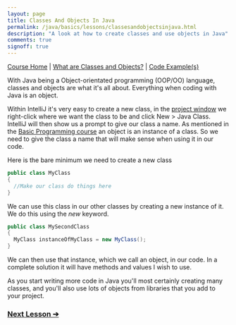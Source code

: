 ```yaml
---
layout: page
title: Classes And Objects In Java
permalink: /java/basics/lessons/classesandobjectsinjava.html
description: "A look at how to create classes and use objects in Java"
comments: true
signoff: true
---
```

[Course Home](../../course) \| [What are Classes and Objects?](/programming/lessons/classesandobjects) \| [Code Example(s)]()

With Java being a Object-orientated programming (OOP/OO) language, classes and objects are what it's all about. Everything when coding with Java is an object. 

Within IntelliJ it's very easy to create a new class, in the [project window](/java/intellij/lessons/usingintellij) we right-click where we want the class to be and click New > Java Class. IntelliJ will then show us a prompt to give our class a name. As mentioned in the [Basic Programming course](/programming/course) an object is an instance of a class. So we need to give the class a name that will make sense when using it in our code.

Here is the bare minimum we need to create a new class
```java
public class MyClass
{
  //Make our class do things here
}
```

We can use this class in our other classes by creating a new instance of it. We do this using the *new* keyword.

```java
public class MySecondClass
{
  MyClass instanceOfMyClass = new MyClass();
}
```

We can then use that instance, which we call an object, in our code. In a complete solution it will have methods and values I wish to use.

As you start writing more code in Java you'll most certainly creating many classes, and you'll also use lots of objects from libraries that you add to your project. 

### [Next Lesson &#10132;](../lessons/typesandobjects)